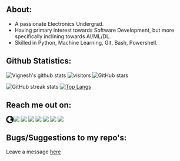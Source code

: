 ## About:

* A passionate Electronics Undergrad.
* Having primary interest towards Software Development, but more specifically inclining towards AI/ML/DL.
* Skilled in Python, Machine Learning, Git, Bash, Powershell.

## Github Statistics:

![Vignesh's github stats](https://github-readme-stats.vercel.app/api?username=ToastCoder&count_private=true&show_icons=true)
![visitors](https://visitor-badge.laobi.icu/badge?page_id=ToastCoder.visitor-badge) 
![GitHub stars](https://img.shields.io/github/stars/ToastCoder/ToastCoder?style=social) 

![GitHub streak stats](https://github-readme-streak-stats.herokuapp.com/?user=ToastCoder) 
[![Top Langs](https://github-readme-stats.vercel.app/api/top-langs/?username=ToastCoder&layout=compact)](https://github.com/ToastCoder/)

## Reach me out on:

[<img align="left"  width="20px" src="https://raw.githubusercontent.com/iconic/open-iconic/master/svg/globe.svg" />][website]
[<img align="left"  width="20px" src="https://cdn.jsdelivr.net/npm/simple-icons@v3/icons/hackerrank.svg" />][hackerrank]
[<img align="left"  width="20px" src="https://cdn.jsdelivr.net/npm/simple-icons@v3/icons/linkedin.svg" />][linkedin]
[<img align="left" width="20px" src="https://cdn.jsdelivr.net/npm/simple-icons@3.4.0/icons/gmail.svg" />][mail]
[<img align="left" width="20px" src="https://cdn.jsdelivr.net/npm/simple-icons@3.4.0/icons/github.svg" />][github]
[<img align="left" width="20px" src="https://cdn.jsdelivr.net/npm/simple-icons@3.4.0/icons/stackoverflow.svg" />][stackoverflow]
[<img align="left" width="20px" src="https://cdn.jsdelivr.net/npm/simple-icons@v3/icons/xdadevelopers.svg" />][xda]
[<img align="left" width="20px" src="https://cdn.jsdelivr.net/npm/simple-icons@v3/icons/pypi.svg" />][pypi]

<br />

## Bugs/Suggestions to my repo's:

Leave a message [here](https://t.me/ToastCoder)

[stackoverflow]:https://stackoverflow.com/users/13433089/vicky/
[website]: https://toastcoder.github.io/
[hackerrank]:https://hackerrank.com/ToastCoder/
[linkedin]: https://www.linkedin.com/in/vicky2k1/
[github]: https://github.com/ToastCoder/
[mail]: mailto:vicky.pcbasic@gmail.com
[xda]:https://forum.xda-developers.com/member.php?u=9858868
[pypi]:https://pypi.org/user/ToastCoder/
